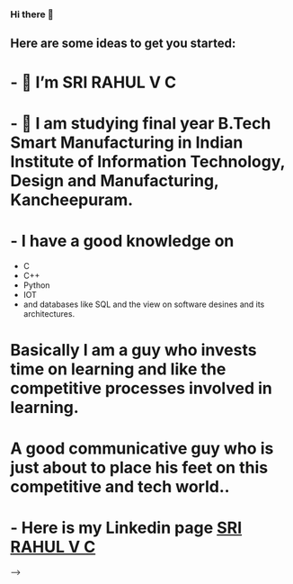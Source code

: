 ### Hi there 👋



## Here are some ideas to get you started:

# - 🔭 I’m SRI RAHUL V C
# - 👯 I am studying final year B.Tech Smart Manufacturing in Indian Institute of Information Technology, Design and Manufacturing, Kancheepuram.
# -  I have a good knowledge on 
 - C
 - C++
 - Python
 - IOT
 - and databases like SQL and the view on software desines and its architectures. 
# Basically I am a guy who invests time on learning and like the competitive processes involved in learning. 
# A good communicative guy who is just about to place his feet on this competitive and tech world..
# - Here is my Linkedin page [SRI RAHUL V C](https://www.linkedin.com/in/sri-rahul/)
-->
